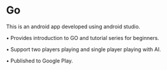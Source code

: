 # Go

This is an android app developed using android studio.

• Provides introduction to GO and tutorial series for beginners.

• Support two players playing and single player playing with AI.

• Published to Google Play.
